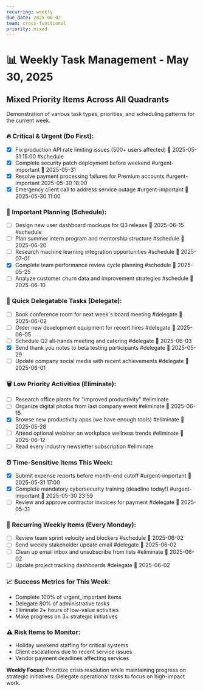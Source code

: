 ```yaml
---
recurring: weekly
due_date: 2025-06-02
team: cross-functional
priority: mixed
---
```


# 📊 Weekly Task Management - May 30, 2025

## Mixed Priority Items Across All Quadrants

Demonstration of various task types, priorities, and scheduling patterns for the current week.

### 🔥 Critical & Urgent (Do First):
- [x] Fix production API rate limiting issues (500+ users affected)  📅 2025-05-31 15:00 #schedule
- [x] Complete security patch deployment before weekend #urgent-important 📅 2025-05-31
- [x] Resolve payment processing failures for Premium accounts #urgent-important 2025-05-30 18:00
- [x] Emergency client call to address service outage #urgent-important 📅 2025-05-30 11:00

### 📅 Important Planning (Schedule):
- [ ] Design new user dashboard mockups for Q3 release  📅 2025-06-15 #schedule
- [ ] Plan summer intern program and mentorship structure #schedule 📅 2025-06-20
- [ ] Research machine learning integration opportunities #schedule 📅 2025-07-01
- [x] Complete team performance review cycle planning #schedule 📅 2025-05-25
- [ ] Analyze customer churn data and improvement strategies #schedule 📅 2025-06-10

### 👥 Quick Delegatable Tasks (Delegate):
- [ ] Book conference room for next week's board meeting #delegate 📅 2025-06-02
- [ ] Order new development equipment for recent hires #delegate 📅 2025-06-05
- [ ] Schedule Q2 all-hands meeting and catering #delegate 📅 2025-06-03
- [x] Send thank you notes to beta testing participants #delegate 📅 2025-05-29
- [ ] Update company social media with recent achievements #delegate 📅 2025-06-01

### 🗑️ Low Priority Activities (Eliminate):
- [ ] Research office plants for "improved productivity" #eliminate
- [ ] Organize digital photos from last company event #eliminate 📅 2025-06-15
- [x] Browse new productivity apps (we have enough tools) #eliminate 📅 2025-05-28
- [ ] Attend optional webinar on workplace wellness trends #eliminate 📅 2025-06-12
- [ ] Read every industry newsletter subscription #eliminate

### ⏰ Time-Sensitive Items This Week:
- [x] Submit expense reports before month-end cutoff #urgent-important 📅 2025-05-31 17:00
- [x] Complete mandatory cybersecurity training (deadline today!) #urgent-important 📅 2025-05-30 23:59
- [ ] Review and approve contractor invoices for payment #delegate 📅 2025-05-31

### 🔄 Recurring Weekly Items (Every Monday):
- [ ] Review team sprint velocity and blockers #schedule 📅 2025-06-02
- [ ] Send weekly stakeholder update email #delegate 📅 2025-06-02
- [ ] Clean up email inbox and unsubscribe from lists #eliminate 📅 2025-06-02
- [ ] Update project tracking dashboards #delegate 📅 2025-06-02

### 📈 Success Metrics for This Week:
- Complete 100% of urgent_important items
- Delegate 80% of administrative tasks
- Eliminate 2+ hours of low-value activities
- Make progress on 3+ strategic initiatives

### ⚠️ Risk Items to Monitor:
- Holiday weekend staffing for critical systems
- Client escalations due to recent service issues
- Vendor payment deadlines affecting services

**Weekly Focus:** Prioritize crisis resolution while maintaining progress on strategic initiatives. Delegate operational tasks to focus on high-impact work.